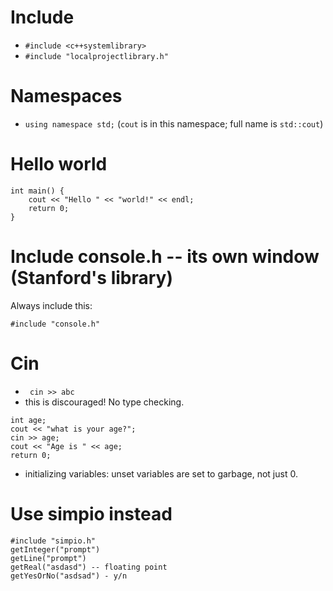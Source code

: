 # Include
- ```#include <c++systemlibrary>```
- ```#include "localprojectlibrary.h"```

# Namespaces
- ```using namespace std;``` (```cout``` is in this namespace; full name is ```std::cout```)

# Hello world
~~~~
int main() {
    cout << "Hello " << "world!" << endl;
    return 0;
}
~~~~

# Include console.h -- its own window (Stanford's library)
Always include this:
~~~~
#include "console.h"
~~~~

# Cin
- ``` cin >> abc```
- this is discouraged! No type checking.

~~~~
int age;
cout << "what is your age?";
cin >> age;
cout << "Age is " << age;
return 0;
~~~~

- initializing variables: unset variables are set to garbage, not just 0.

# Use simpio instead
~~~~
#include "simpio.h"
getInteger("prompt")
getLine("prompt")
getReal("asdasd") -- floating point
getYesOrNo("asdsad") - y/n
~~~~